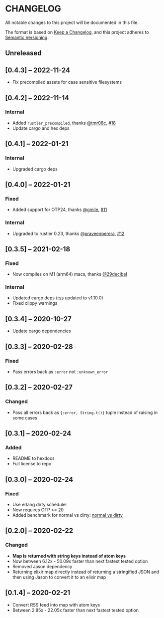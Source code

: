 # CHANGELOG

All notable changes to this project will be documented in this file.

The format is based on [Keep a Changelog](https://keepachangelog.com/en/1.0.0/),
and this project adheres to [Semantic Versioning](https://semver.org/spec/v2.0.0.html).

## Unreleased

## [0.4.3] – 2022-11-24

- Fix precompiled assets for case sensitive filesystems

## [0.4.2] – 2022-11-14

### Internal

- Added `rustler_precompiled`, thanks [@tmr08c](https://github.com/tmr08c), [#18](https://github.com/avencera/fast_rss/pull/18)
- Update cargo and hex deps

## [0.4.1] – 2022-01-21

### Internal

- Upgraded cargo deps

## [0.4.0] – 2022-01-21

### Fixed

- Added support for OTP24, thanks [@gmile](https://github.com/gmile), [#11](https://github.com/avencera/fast_rss/pull/11)

### Internal

- Upgraded to rustler 0.23, thanks [@praveenperera](https://github.com/praveenperera), [#12](https://github.com/avencera/fast_rss/pull/12)

## [0.3.5] – 2021-02-18

### Fixed

- Now compiles on M1 (arm64) macs, thanks [@29decibel](https://github.com/29decibel)

### Internal

- Updated cargo deps ([rss](https://crates.io/crates/rss) updated to v1.10.0)
- Fixed clippy warnings

## [0.3.4] – 2020-10-27

- Update cargo dependencies

## [0.3.3] – 2020-02-28

### Fixed

- Pass errors back as `:error` not `:unknown_error`

## [0.3.2] – 2020-02-27

### Changed

- Pass all errors back as `{:error, String.t()}` tuple instead of raising in some cases

## [0.3.1] – 2020-02-24

### Added

- README to hexdocs
- Full license to repo

## [0.3.0] – 2020-02-24

### Fixed

- Use erlang dirty scheduler
- Now requires OTP >= 20
- Added benchmark for normal vs dirty: [normal vs dirty](bench/output/dirty_vs_normal.md)

## [0.2.0] – 2020-02-22

### Changed

- **Map is returned with string keys instead of atom keys**
- Now between 6.12x - 50.09x faster than next fastest tested option
- Removed Jason dependency
- Returning elixir map directly instead of returning a stringified JSON and then using Jason to convert it to an elixir map

## [0.1.4] – 2020-02-21

- Convert RSS feed into map with atom keys
- Between 2.85x - 22.05x faster than next fastest tested option
